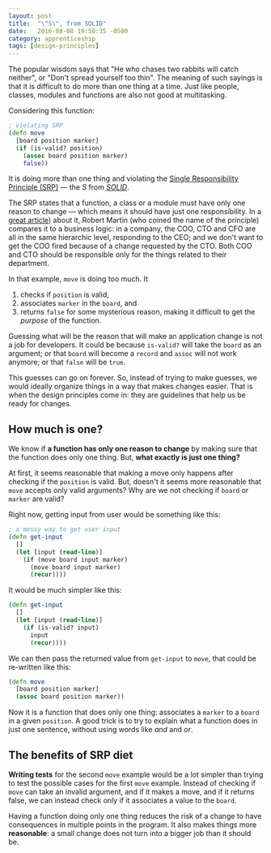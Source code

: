 ```yaml
---
layout: post
title:  "\"S\", from SOLID"
date:   2016-08-08 19:50:35 -0500
category: apprenticeship
tags: [design-principles]
---
```


The popular wisdom says that "He who chases two rabbits will catch neither", or "Don't spread yourself too thin". The meaning of such sayings is that it is difficult to do more than one thing at a time. Just like people, classes, modules and functions are also not good at multitasking.

Considering this function:

```clojure
; violating SRP
(defn move
  [board position marker]
  (if (is-valid? position)
    (assoc board position marker)
    false))
```

It is doing more than one thing and violating the [Single Responsibility Principle (SRP)](https://en.wikipedia.org/wiki/Single_responsibility_principle) &mdash; the *S* from [*SOLID*](https://en.wikipedia.org/wiki/SOLID_(object-oriented_design)).

The SRP states that a function, a class or a module must have only one reason to change &mdash; which means it should have just one responsibility. In a [great article](https://8thlight.com/blog/uncle-bob/2014/05/08/SingleReponsibilityPrinciple.html)) about it, Robert Martin (who coined the name of the principle) compares it to a business logic: in a company, the COO, CTO and CFO are all in the same hierarchic level, responding to the CEO; and we don't want to get the COO fired because of a change requested by the CTO. Both COO and CTO should be responsible only for the things related to their department.

In that example, `move` is doing too much. It

1. checks if `position` is valid,
2. associates `marker` in the `board`, and
3. returns `false` for some mysterious reason, making it difficult to get the *purpose* of the function.

Guessing what will be the reason that will make an application change is not a job for developers. It could be because `is-valid?` will take the `board` as an argument; or that `board` will become a `record` and `assoc` will not work anymore; or that `false` will be `true`.

This guesses can go on forever. So, instead of trying to make guesses, we would ideally organize things in a way that makes changes easier. That is when the design principles come in: they are guidelines that help us be ready for changes.

## How much is one?

We know if **a function has only one reason to change** by making sure that the function does only one thing. But, **what exactly is just one thing?**

At first, it seems reasonable that making a move only happens after checking if the `position` is valid. But, doesn't it seems more reasonable that `move` accepts only valid arguments? Why are we not checking if `board` or `marker` are valid?

Right now, getting input from user would be something like this:

```clojure
; a messy way to get user input
(defn get-input
  []
  (let [input (read-line)]
    (if (move board input marker)
      (move board input marker)
      (recur))))
```

It would be much simpler like this:

```clojure
(defn get-input
  []
  (let [input (read-line)]
    (if (is-valid? input)
      input
      (recur))))
```

We can then pass the returned value from `get-input` to `move`, that could be re-written like this:

```clojure
(defn move
  [board position marker]
  (assoc board position marker))
```

Now it is a function that does only one thing: associates a `marker` to a `board` in a given `position`. A good trick is to try to explain what a function does in just one sentence, without using words like *and* and *or*.

## The benefits of SRP diet

**Writing tests** for the second `move` example would be a lot simpler than trying to test the possible cases for the first `move` example. Instead of checking if `move` can take an invalid argument, and if it makes a move, and if it returns false, we can instead check only if it associates a value to the `board`.

Having a function doing only one thing reduces the risk of a change to have consequences in multiple points in the program. It also makes things more **reasonable**: a small change does not turn into a bigger job than it should be.
